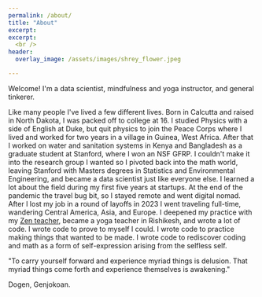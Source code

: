 ```yaml
---
permalink: /about/
title: "About"
excerpt: 
excerpt: 
  <br />
header:
  overlay_image: /assets/images/shrey_flower.jpeg

---
```

Welcome! I'm a data scientist, mindfulness and yoga instructor, and general tinkerer. 

Like many people I've lived a few different lives. Born in Calcutta and raised in North Dakota, I was packed off to college at 16. I studied Physics with a side of English at Duke, but quit physics to join the Peace Corps where I lived and worked for two years in a village in Guinea, West Africa. After that I worked on water and sanitation systems in Kenya and Bangladesh as a graduate student at Stanford, where I won an NSF GFRP. I couldn't make it into the research group I wanted so I pivoted back into the math world, leaving Stanford with Masters degrees in Statistics and Environmental Engineering, and became a data scientist just like everyone else. I learned a lot about the field during my first five years at startups. At the end of the pandemic the travel bug bit, so I stayed remote and went digital nomad. After I lost my job in a round of layoffs in 2023 I went traveling full-time, wandering Central America, Asia, and Europe. I deepened my practice with my [Zen teacher](http://jion-blonstein.com/), became a yoga teacher in Rishikesh, and wrote a lot of code. I wrote code to prove to myself I could. I wrote code to practice making things that wanted to be made. I wrote code to rediscover coding and math as a form of self-expression arising from the selfless self.

"To carry yourself forward and experience myriad things is delusion. That
myriad things come forth and experience themselves is awakening."

Dogen, Genjokoan.
